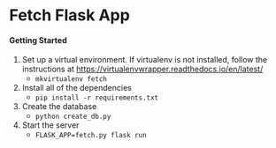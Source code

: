 Fetch Flask App
==============

#### Getting Started
1. Set up a virtual environment. If virtualenv is not installed, follow the instructions at https://virtualenvwrapper.readthedocs.io/en/latest/
    - `mkvirtualenv fetch`
2. Install all of the dependencies
    - `pip install -r requirements.txt`
3. Create the database
    - `python create_db.py`
4. Start the server
    - `FLASK_APP=fetch.py flask run`

